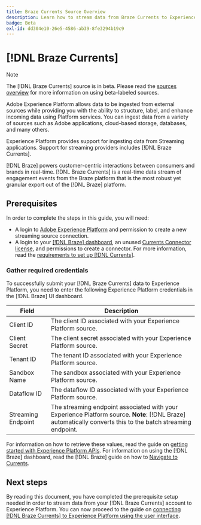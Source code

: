 ```yaml
---
title: Braze Currents Source Overview
description: Learn how to stream data from Braze Currents to Experience Platform.
badge: Beta
exl-id: dd304e10-26e5-4586-ab39-8fe3294b19c9
---
```

# [!DNL Braze Currents]

>[!NOTE]
>
>The [!DNL Braze Currents] source is in beta. Please read the [sources overview](../../home.md#terms-and-conditions) for more information on using beta-labeled sources.

Adobe Experience Platform allows data to be ingested from external sources while providing you with the ability to structure, label, and enhance incoming data using Platform services. You can ingest data from a variety of sources such as Adobe applications, cloud-based storage, databases, and many others.

Experience Platform provides support for ingesting data from Streaming applications. Support for streaming providers includes [!DNL Braze Currents].

[!DNL Braze] powers customer-centric interactions between consumers and brands in real-time. [!DNL Braze Currents] is a real-time data stream of engagement events from the Braze platform that is the most robust yet granular export out of the [!DNL Braze] platform. 

## Prerequisites

In order to complete the steps in this guide, you will need:

* A login to [Adobe Experience Platform](https://platform.adobe.com) and permission to create a new streaming source connection.
* A login to your [[!DNL Braze] dashboard](https://dashboard.braze.com/sign_in), an unused [Currents Connector license](https://www.braze.com/docs/user_guide/data_and_analytics/braze_currents), and permissions to create a connector. For more information, read the [requirements to set up [!DNL Currents]](https://www.braze.com/docs/user_guide/data_and_analytics/braze_currents/setting_up_currents/#requirements).

### Gather required credentials

To successfully submit your [!DNL Braze Currents] data to Experience Platform, you need to enter the following Experience Platform credentials in the [!DNL Braze] UI dashboard.

| Field | Description |
| --- | --- |
| Client ID | The client ID associated with your Experience Platform source. |
| Client Secret | The client secret associated with your Experience Platform source. |
| Tenant ID | The tenant ID associated with your Experience Platform source. |
| Sandbox Name | The sandbox associated with your Experience Platform source. |
| Dataflow ID | The dataflow ID associated with your Experience Platform source. |
| Streaming Endpoint | The streaming endpoint associated with your Experience Platform source. **Note**: [!DNL Braze] automatically converts this to the batch streaming endpoint. |

For information on how to retrieve these values, read the guide on [getting started with Experience Platform APIs](../../../landing/api-authentication.md). For information on using the [!DNL Braze] dashboard, read the [!DNL Braze] guide on how to [Navigate to Currents](https://www.braze.com/docs/user_guide/data_and_analytics/braze_currents/setting_up_currents/#step-2-navigate-to-currents).

## Next steps

By reading this document, you have completed the prerequisite setup needed in order to stream data from your [!DNL Braze Currents] account to Experience Platform. You can now proceed to the guide on [connecting [!DNL Braze Currents] to Experience Platform using the user interface](../../tutorials/ui/create/marketing-automation/braze.md).
